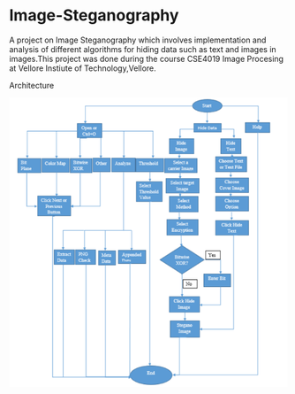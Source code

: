 # Image-Steganography
 
A project on Image Steganography which involves implementation and analysis of different algorithms for hiding data such as text and images in images.This project was done during the course CSE4019 Image Procesing at Vellore Instiute of Technology,Vellore.

Architecture

<img src="architecture.png">

